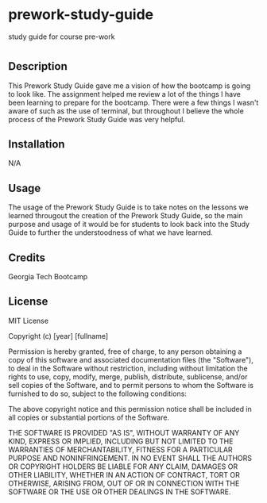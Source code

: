 # prework-study-guide
study guide for course pre-work

# <Your-Project-Title>

## Description

This Prework Study Guide gave me a vision of how the bootcamp is going to look like. The assignment helped me review a lot of the things I have been learning to prepare for the bootcamp. There were a few things I wasn't aware of such as the use of terminal, but throughout I believe the whole process of the Prework Study Guide was very helpful.

## Installation

N/A

## Usage

The usage of the Prework Study Guide is to take notes on the lessons we learned througout the creation of the Prework Study Guide, so the main purpose and usage of it would be for students to look back into the Study Guide to further the understoodness of what we have learned.

## Credits

Georgia Tech Bootcamp

## License

MIT License

Copyright (c) [year] [fullname]

Permission is hereby granted, free of charge, to any person obtaining a copy
of this software and associated documentation files (the "Software"), to deal
in the Software without restriction, including without limitation the rights
to use, copy, modify, merge, publish, distribute, sublicense, and/or sell
copies of the Software, and to permit persons to whom the Software is
furnished to do so, subject to the following conditions:

The above copyright notice and this permission notice shall be included in all
copies or substantial portions of the Software.

THE SOFTWARE IS PROVIDED "AS IS", WITHOUT WARRANTY OF ANY KIND, EXPRESS OR
IMPLIED, INCLUDING BUT NOT LIMITED TO THE WARRANTIES OF MERCHANTABILITY,
FITNESS FOR A PARTICULAR PURPOSE AND NONINFRINGEMENT. IN NO EVENT SHALL THE
AUTHORS OR COPYRIGHT HOLDERS BE LIABLE FOR ANY CLAIM, DAMAGES OR OTHER
LIABILITY, WHETHER IN AN ACTION OF CONTRACT, TORT OR OTHERWISE, ARISING FROM,
OUT OF OR IN CONNECTION WITH THE SOFTWARE OR THE USE OR OTHER DEALINGS IN THE
SOFTWARE.
